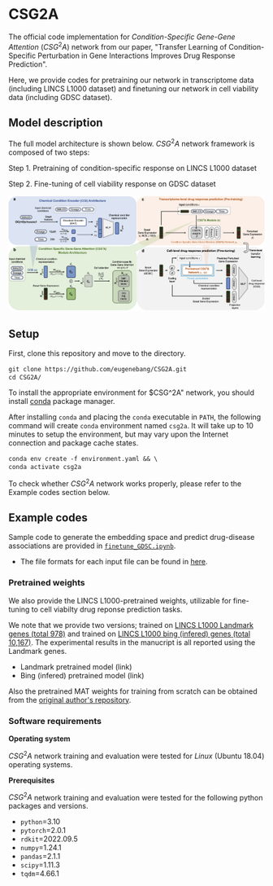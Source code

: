 # CSG2A

The official code implementation for *Condition-Specific Gene-Gene Attention* ($CSG^2A$) network from our paper, "Transfer Learning of Condition-Specific Perturbation in Gene Interactions Improves Drug Response Prediction".

Here, we provide codes for pretraining our network in transcriptome data (including LINCS L1000 dataset) and finetuning our network in cell viability data (including GDSC dataset).

## Model description

The full model architecture is shown below. $CSG^2A$ network framework is composed of two steps:

Step 1. Pretraining of condition-specific response on LINCS L1000 dataset

Step 2. Fine-tuning of cell viability response on GDSC dataset

![model1](img/model_overview.png)

## Setup
First, clone this repository and move to the directory.
```
git clone https://github.com/eugenebang/CSG2A.git
cd CSG2A/
```

To install the appropriate environment for $CSG^2A" network, you should install [conda](https://docs.conda.io/en/latest/) package manager.

After installing `conda` and placing the `conda` executable in `PATH`, the following command will create `conda` environment named `csg2a`. It will take up to 10 minutes to setup the environment, but may vary upon the Internet connection and package cache states.
```
conda env create -f environment.yaml && \
conda activate csg2a
```

To check whether $CSG^2A$ network works properly, please refer to the Example codes section below.

## Example codes
Sample code to generate the embedding space and predict drug-disease associations are provided in [`finetune_GDSC.ipynb`](finetune_GDSC.ipynb).

- The file formats for each input file can be found in [here](data).

### Pretrained weights
We also provide the LINCS L1000-pretrained weights, utilizable for fine-tuning to cell viabilty drug reponse prediction tasks.

We note that we provide two versions; trained on [LINCS L1000 Landmark genes (total 978)](data/LINCS_L1000_landmark_genes.txt) and trained on [LINCS L1000 bing (infered) genes (total 10,167)](data/LINCS_L1000_bing_genes.txt). The experimental results in the manucript is all reported using the Landmark genes.

- Landmark pretrained model (link)
- Bing (infered) pretrained model (link)

Also the pretrained MAT weights for training from scratch can be obtained from the [original author's repository](https://github.com/ardigen/MAT).

### Software requirements

**Operating system**

 $CSG^2A$ network training and evaluation were tested for *Linux* (Ubuntu 18.04) operating systems.

**Prerequisites**

$CSG^2A$ network training and evaluation were tested for the following python packages and versions.

  - `python`=3.10
  - `pytorch`=2.0.1
  - `rdkit`=2022.09.5
  - `numpy`=1.24.1
  - `pandas`=2.1.1
  - `scipy`=1.11.3
  - `tqdm`=4.66.1